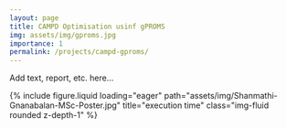 ```yaml
---
layout: page
title: CAMPD Optimisation usinf gPROMS
img: assets/img/gproms.jpg
importance: 1
permalink: /projects/campd-gproms/
---
```


Add text, report, etc. here...

<div class="row">
    <div class="col-sm mt-3 mt-md-0">
        {% include figure.liquid loading="eager" path="assets/img/Shanmathi-Gnanabalan-MSc-Poster.jpg" title="execution time" class="img-fluid rounded z-depth-1" %}
    </div>
</div>
